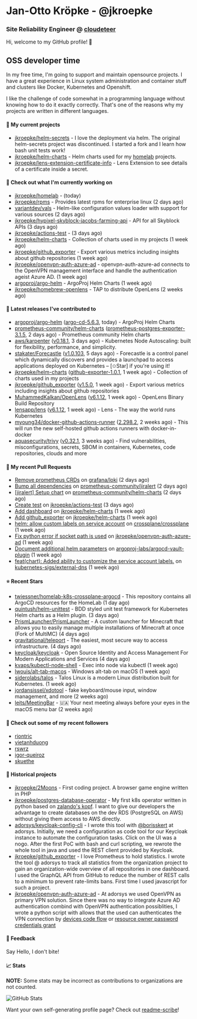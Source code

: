 # Jan-Otto Kröpke - @jkroepke
### Site Reliability Engineer @ [cloudeteer](https://github.com/adorsys)

Hi, welcome to my GitHub profile! 👋

## OSS developer time
In my free time, I'm going to support and maintain opensource projects. I have a great experience in Linux system administration and container stuff and clusters like Docker, Kubernetes and Openshift.

I like the challenge of code somewhat in a programming language without knowing how to do it exactly correctly. That's one of the reasons why my projects are written in different languages.

#### 🌱 My current projects
- [jkroepke/helm-secrets](https://github.com/jkroepke/helm-secrets) - I love the deployment via helm. The original helm-secrets project was discontinued. I started a fork and I learn how bash unit tests work!
- [jkroepke/helm-charts](https://github.com/jkroepke/helm-charts) - Helm charts used for my [homelab](https://github.com/jkroepke/homelab) projects.
- [jkroepke/lens-extension-certificate-info](https://github.com/jkroepke/lens-extension-certificate-info) - Lens Extension to see details of a certificate inside a secret.

#### 👷 Check out what I'm currently working on

- [jkroepke/homelab](https://github.com/jkroepke/homelab) -  (today)
- [jkroepke/rpms](https://github.com/jkroepke/rpms) - Provides latest rpms for enterprise linux (2 days ago)
- [variantdev/vals](https://github.com/variantdev/vals) - Helm-like configuration values loader with support for various sources (2 days ago)
- [jkroepke/hypixel-skyblock-jacobs-farming-api](https://github.com/jkroepke/hypixel-skyblock-jacobs-farming-api) - API for all Skyblock APIs (3 days ago)
- [jkroepke/actions-test](https://github.com/jkroepke/actions-test) -  (3 days ago)
- [jkroepke/helm-charts](https://github.com/jkroepke/helm-charts) - Collection of charts used in my projects (1 week ago)
- [jkroepke/github_exporter](https://github.com/jkroepke/github_exporter) - Export various metrics including insights about github repositories (1 week ago)
- [jkroepke/openvpn-auth-azure-ad](https://github.com/jkroepke/openvpn-auth-azure-ad) - openvpn-auth-azure-ad connects to the OpenVPN management interface and handle the authentication ageist Azure AD. (1 week ago)
- [argoproj/argo-helm](https://github.com/argoproj/argo-helm) - ArgoProj Helm Charts (1 week ago)
- [jkroepke/homebrew-openlens](https://github.com/jkroepke/homebrew-openlens) - TAP to distribute OpenLens (2 weeks ago)

#### 🔭 Latest releases I've contributed to

- [argoproj/argo-helm](https://github.com/argoproj/argo-helm) ([argo-cd-5.6.3](https://github.com/argoproj/argo-helm/releases/tag/argo-cd-5.6.3), today) - ArgoProj Helm Charts
- [prometheus-community/helm-charts](https://github.com/prometheus-community/helm-charts) ([prometheus-postgres-exporter-3.1.5](https://github.com/prometheus-community/helm-charts/releases/tag/prometheus-postgres-exporter-3.1.5), 2 days ago) - Prometheus community Helm charts
- [aws/karpenter](https://github.com/aws/karpenter) ([v0.18.1](https://github.com/aws/karpenter/releases/tag/v0.18.1), 3 days ago) - Kubernetes Node Autoscaling: built for flexibility, performance, and simplicity.
- [stakater/Forecastle](https://github.com/stakater/Forecastle) ([v1.0.103](https://github.com/stakater/Forecastle/releases/tag/v1.0.103), 5 days ago) - Forecastle is a control panel which dynamically discovers and provides a launchpad to access applications deployed on Kubernetes  – [✩Star] if you&#39;re using it!
- [jkroepke/helm-charts](https://github.com/jkroepke/helm-charts) ([github-exporter-1.0.1](https://github.com/jkroepke/helm-charts/releases/tag/github-exporter-1.0.1), 1 week ago) - Collection of charts used in my projects
- [jkroepke/github_exporter](https://github.com/jkroepke/github_exporter) ([v1.5.0](https://github.com/jkroepke/github_exporter/releases/tag/v1.5.0), 1 week ago) - Export various metrics including insights about github repositories
- [MuhammedKalkan/OpenLens](https://github.com/MuhammedKalkan/OpenLens) ([v6.1.12](https://github.com/MuhammedKalkan/OpenLens/releases/tag/v6.1.12), 1 week ago) - OpenLens Binary Build Repository
- [lensapp/lens](https://github.com/lensapp/lens) ([v6.1.12](https://github.com/lensapp/lens/releases/tag/v6.1.12), 1 week ago) - Lens - The way the world runs Kubernetes
- [myoung34/docker-github-actions-runner](https://github.com/myoung34/docker-github-actions-runner) ([2.298.2](https://github.com/myoung34/docker-github-actions-runner/releases/tag/2.298.2), 2 weeks ago) - This will run the new self-hosted github actions runners with docker-in-docker
- [aquasecurity/trivy](https://github.com/aquasecurity/trivy) ([v0.32.1](https://github.com/aquasecurity/trivy/releases/tag/v0.32.1), 3 weeks ago) - Find vulnerabilities, misconfigurations, secrets, SBOM in containers, Kubernetes, code repositories, clouds and more

#### 🔨 My recent Pull Requests

- [Remove prometheus CRDs](https://github.com/grafana/loki/pull/7480) on [grafana/loki](https://github.com/grafana/loki) (2 days ago)
- [Bump all dependencies](https://github.com/prometheus-community/jiralert/pull/133) on [prometheus-community/jiralert](https://github.com/prometheus-community/jiralert) (2 days ago)
- [[jiralert] Setup chart](https://github.com/prometheus-community/helm-charts/pull/2591) on [prometheus-community/helm-charts](https://github.com/prometheus-community/helm-charts) (2 days ago)
- [Create test](https://github.com/jkroepke/actions-test/pull/1) on [jkroepke/actions-test](https://github.com/jkroepke/actions-test) (3 days ago)
- [Add dashboard](https://github.com/jkroepke/helm-charts/pull/24) on [jkroepke/helm-charts](https://github.com/jkroepke/helm-charts) (1 week ago)
- [Add github_exporter](https://github.com/jkroepke/helm-charts/pull/23) on [jkroepke/helm-charts](https://github.com/jkroepke/helm-charts) (1 week ago)
- [helm: allow custom labels on service account](https://github.com/crossplane/crossplane/pull/3374) on [crossplane/crossplane](https://github.com/crossplane/crossplane) (1 week ago)
- [Fix python error if socket path is used](https://github.com/jkroepke/openvpn-auth-azure-ad/pull/17) on [jkroepke/openvpn-auth-azure-ad](https://github.com/jkroepke/openvpn-auth-azure-ad) (1 week ago)
- [Document additional helm parameters](https://github.com/argoproj-labs/argocd-vault-plugin/pull/409) on [argoproj-labs/argocd-vault-plugin](https://github.com/argoproj-labs/argocd-vault-plugin) (1 week ago)
- [feat(chart): Added ability to customize the service account labels.](https://github.com/kubernetes-sigs/external-dns/pull/3074) on [kubernetes-sigs/external-dns](https://github.com/kubernetes-sigs/external-dns) (1 week ago)

#### ⭐ Recent Stars

- [twiessner/homelab-k8s-crossplane-argocd](https://github.com/twiessner/homelab-k8s-crossplane-argocd) - This repository contains all ArgoCD resources for the HomeLab (1 day ago)
- [quintush/helm-unittest](https://github.com/quintush/helm-unittest) - BDD styled unit test framework for Kubernetes Helm charts as a Helm plugin. (3 days ago)
- [PrismLauncher/PrismLauncher](https://github.com/PrismLauncher/PrismLauncher) - A custom launcher for Minecraft that allows you to easily manage multiple installations of Minecraft at once (Fork of MultiMC) (4 days ago)
- [gravitational/teleport](https://github.com/gravitational/teleport) - The easiest, most secure way to access infrastructure. (4 days ago)
- [keycloak/keycloak](https://github.com/keycloak/keycloak) - Open Source Identity and Access Management For Modern Applications and Services (4 days ago)
- [kvaps/kubectl-node-shell](https://github.com/kvaps/kubectl-node-shell) - Exec into node via kubectl (1 week ago)
- [lwouis/alt-tab-macos](https://github.com/lwouis/alt-tab-macos) - Windows alt-tab on macOS  (1 week ago)
- [siderolabs/talos](https://github.com/siderolabs/talos) - Talos Linux is a modern Linux distribution built for Kubernetes. (1 week ago)
- [jordansissel/xdotool](https://github.com/jordansissel/xdotool) - fake keyboard/mouse input, window management, and more  (2 weeks ago)
- [leits/MeetingBar](https://github.com/leits/MeetingBar) - 🇺🇦 Your next meeting always before your eyes in the macOS menu bar (2 weeks ago)

#### 👯 Check out some of my recent followers

- [riontric](https://github.com/riontric)
- [vietanhduong](https://github.com/vietanhduong)
- [rswrz](https://github.com/rswrz)
- [igor-queiroz](https://github.com/igor-queiroz)
- [skuethe](https://github.com/skuethe)

#### 📜 Historical projects
- [jkroepke/2Moons](https://github.com/jkroepke/2Moons) - First coding project. A browser game engine written in PHP
- [jkroepke/postgres-database-operator](https://github.com/jkroepke/postgres-database-operator) - My first k8s operator written in python based on [zalando's kopf](https://github.com/zalando-incubator/kopf). I want to give our developers the advantage to create databases on the dev RDS (PostgreSQL on AWS) without giving them access to AWS directly.
- [adorsys/keycloak-config-cli](https://github.com/adorsys/keycloak-config-cli) - I wrote this tool with [@borisskert](https://github.com/borisskert) at adorsys. Initially, we need a configuration as code tool for our Keycloak instance to automate the configuration tasks. Click on the UI was a nogo. After the first PoC with bash and curl scripting, we rewrote the whole tool in java and used the REST client provided by Keycloak.
- [jkroepke/github_exporter](https://github.com/jkroepke/github_exporter) - I love Prometheus to hold statistics. I wrote the tool @ adorsys to track all statistics from the organization project to gain an organization-wide overview of all repositories in one dashboard. I used the GraphQL API from GitHub to reduce the number of REST calls to a minimum to prevent rate-limits bans. First time I used javascript for such a project.
- [jkroepke/openvpn-auth-azure-ad](https://github.com/jkroepke/openvpn-auth-azure-ad) - At adorsys we used OpenVPN as primary VPN solution. Since there was no way to integrate Azure AD authentication combind with OpenVPN authentication possiblities, I wrote a python script with allows that the used can authenticates the VPN connection by [devices code flow](https://docs.microsoft.com/en-us/azure/active-directory/develop/v2-oauth2-device-code) or [resource owner password credentials grant](https://docs.microsoft.com/en-us/azure/active-directory/develop/v2-oauth-ropc)

#### 💬 Feedback

Say Hello, I don't bite!

#### 📈 Stats

**NOTE:** Some stats may be incorrect as contributions to organizations
are not counted.

![GitHub Stats](https://github-readme-stats.vercel.app/api?username=jkroepke&count_private=false&theme=tokyonight&show_icons=true)

Want your own self-generating profile page? Check out [readme-scribe](https://github.com/muesli/readme-scribe)!
